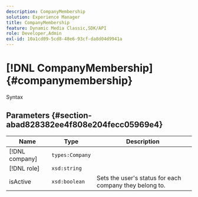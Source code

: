 ```yaml
---
description: CompanyMembership
solution: Experience Manager
title: CompanyMembership
feature: Dynamic Media Classic,SDK/API
role: Developer,Admin
exl-id: 10a1cd09-5cd8-48e6-93cf-da8d04d9941a
---
```

# [!DNL CompanyMembership]{#companymembership}

 Syntax 

## Parameters {#section-abad828382ee4f808e204fecc05969e4}

|  Name  | Type  | Description  |
|---|---|---|
|  [!DNL company]  | `types:Company`  | |
|  [!DNL role]  | `xsd:string`  | |
|  isActive  | `xsd:boolean`  | Sets the user's status for each company they belong to.  |
